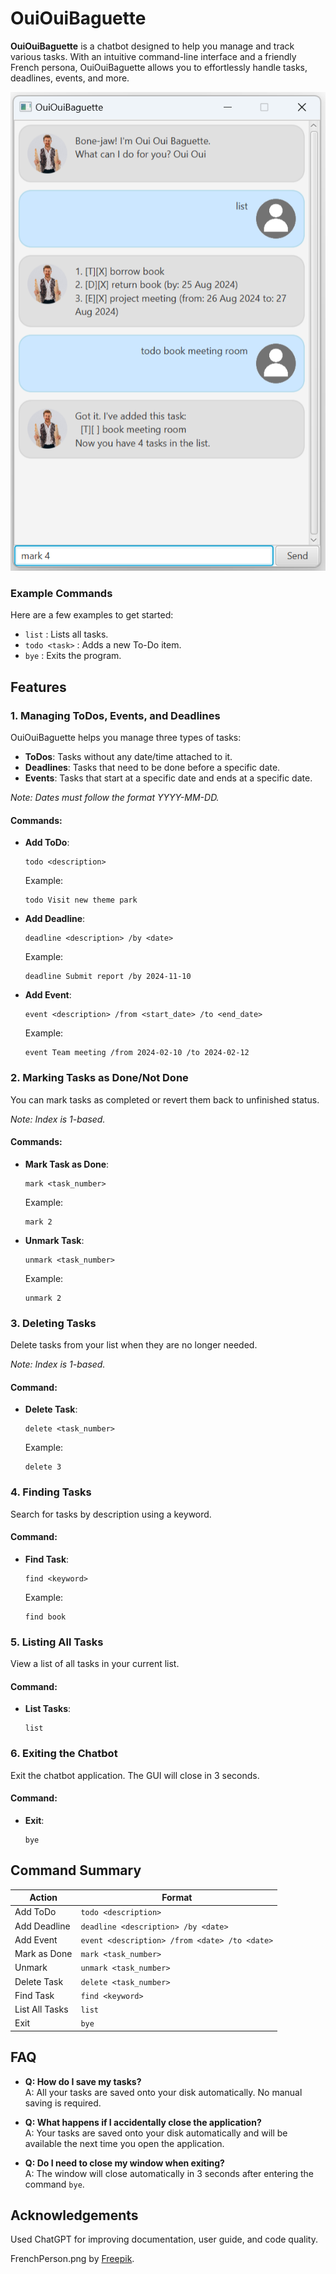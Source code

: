 # OuiOuiBaguette

**OuiOuiBaguette** is a chatbot designed to help you manage and track various tasks. With an intuitive command-line interface and a friendly French persona, OuiOuiBaguette allows you to effortlessly handle tasks, deadlines, events, and more.

![Screenshot of OuiOuiBaguette showing the list, todo, and mark commands](docs/Ui.png)

### Example Commands
Here are a few examples to get started:
- `list` : Lists all tasks.
- `todo <task>` : Adds a new To-Do item.
- `bye` : Exits the program.

## Features

### 1. Managing ToDos, Events, and Deadlines
OuiOuiBaguette helps you manage three types of tasks:
- **ToDos**: Tasks without any date/time attached to it.
- **Deadlines**: Tasks that need to be done before a specific date.
- **Events**: Tasks that start at a specific date and ends at a specific date.

_Note: Dates must follow the format YYYY-MM-DD._

#### Commands:
- **Add ToDo**:  
  ```
  todo <description>
  ```  
  Example:  
  ```
  todo Visit new theme park
  ```
- **Add Deadline**:  
  ```
  deadline <description> /by <date>
  ```  
  Example:  
  ```
  deadline Submit report /by 2024-11-10
  ```
- **Add Event**:  
  ```
  event <description> /from <start_date> /to <end_date>
  ```  
  Example:  
  ```
  event Team meeting /from 2024-02-10 /to 2024-02-12
  ```

### 2. Marking Tasks as Done/Not Done
You can mark tasks as completed or revert them back to unfinished status.

_Note: Index is 1-based._

#### Commands:
- **Mark Task as Done**:  
  ```
  mark <task_number>
  ```  
  Example:  
  ```
  mark 2
  ```
- **Unmark Task**:  
  ```
  unmark <task_number>
  ```  
  Example:  
  ```
  unmark 2
  ```

### 3. Deleting Tasks
Delete tasks from your list when they are no longer needed.

_Note: Index is 1-based._

#### Command:
- **Delete Task**:  
  ```
  delete <task_number>
  ```  
  Example:  
  ```
  delete 3
  ```

### 4. Finding Tasks
Search for tasks by description using a keyword.

#### Command:
- **Find Task**:  
  ```
  find <keyword>
  ```  
  Example:  
  ```
  find book
  ```

### 5. Listing All Tasks
View a list of all tasks in your current list.

#### Command:
- **List Tasks**:  
  ```
  list
  ```

### 6. Exiting the Chatbot
Exit the chatbot application. The GUI will close in 3 seconds.

#### Command:
- **Exit**:  
  ```
  bye
  ```

## Command Summary

| Action            | Format                                        |
|-------------------|-----------------------------------------------|
| Add ToDo          | `todo <description>`                          |
| Add Deadline      | `deadline <description> /by <date>`           |
| Add Event         | `event <description> /from <date> /to <date>` |
| Mark as Done      | `mark <task_number>`                          |
| Unmark            | `unmark <task_number>`                        |
| Delete Task       | `delete <task_number>`                        |
| Find Task         | `find <keyword>`                              |
| List All Tasks    | `list`                                        |
| Exit              | `bye`                                         |

## FAQ
- **Q: How do I save my tasks?**  
  A: All your tasks are saved onto your disk automatically. No manual saving is required.

- **Q: What happens if I accidentally close the application?**  
  A: Your tasks are saved onto your disk automatically and will be available the next time you open the application.

- **Q: Do I need to close my window when exiting?**  
A: The window will close automatically in 3 seconds after entering the command `bye`.


## Acknowledgements
Used ChatGPT for improving documentation, user guide, and code quality.

FrenchPerson.png by [Freepik](https://www.freepik.com/free-photo/handsome-man-eating-french-baguettes_14923072.htm#fromView=search&page=1&position=2&uuid=fafbe9e1-9c04-4564-929d-c5827f82ff19).
